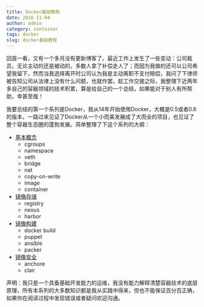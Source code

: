 ```yaml
---
title: Docker基础教程
date: 2016-11-04
author: admin
category: container
tags: docker
slug: docker基础教程
---
```


回首一看，又有一个多月没有更新博客了。最近工作上发生了一些变动：公司裁员，无论主动的还是被动的，多数人拿了补偿走人了；而因为我做的还可以公司希望我留下，然而当我选择离开时公司认为我是主动离职不支付赔偿，我问了下律师被告知公司从法律上没有什么问题，也就作罢。趁工作交接之际，我整理下近两年多自己的容器领域的技术积累，算是给自己的一个总结，如果能对于别人有所帮助，幸甚至哉！

我要总结的第一个系列是Docker，我从14年开始使用Docker，大概是0.5或者0.6的版本，一路过来见证了Docker从一个小而美发展成了大而全的项目，也见证了整个容器生态圈的蓬勃发展。简单整理了下这个系列的大纲：


* [基本概念](//docker基础教程之基本概念/)
    * cgroups
    * namespace
    * veth
    * bridge
    * nat
    * copy-on-write
    * image
    * container
* [镜像存储](//docker基础教程之镜像存储/)
    * registry
    * nexus
    * harbor
* [镜像构建](//docker基础教程之镜像构建/)
    * docker build
    * puppet
    * ansible
    * packer
* [镜像安全](//docker基础教程之镜像安全/)
    * anchore
    * clair

声明：我只是一个具备基础开发能力的运维，我没有能力解释清楚容器技术的底层原理，所有本系列的大多数知识都是我从实践中得来，但也不能保证百分百正确，如果你在阅读过程中发现错误或者疑问欢迎沟通。 
